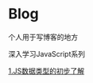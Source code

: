 # Blog

个人用于写博客的地方

深入学习JavaScript系列

[1.JS数据类型的初步了解](https://github.com/qza6268963/Blog/issues/2)


